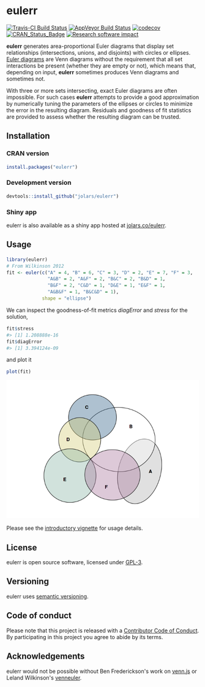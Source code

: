 
<!-- README.md is generated from README.Rmd. Please edit that file -->
eulerr
======

[![Travis-CI Build Status](https://travis-ci.org/jolars/eulerr.svg?branch=master)](https://travis-ci.org/jolars/eulerr) [![AppVeyor Build Status](https://ci.appveyor.com/api/projects/status/github/jolars/eulerr?branch=master&svg=true)](https://ci.appveyor.com/project/jolars/eulerr) [![codecov](https://codecov.io/gh/jolars/eulerr/branch/master/graph/badge.svg)](https://codecov.io/gh/jolars/eulerr) [![CRAN\_Status\_Badge](http://www.r-pkg.org/badges/version/eulerr)](https://cran.r-project.org/package=eulerr) [![Research software impact](http://depsy.org/api/package/cran/eulerr/badge.svg)](http://depsy.org/package/r/eulerr)

**eulerr** generates area-proportional Euler diagrams that display set relationships (intersections, unions, and disjoints) with circles or ellipses. [Euler diagrams](https://en.wikipedia.org/wiki/Euler_diagram) are Venn diagrams without the requirement that all set interactions be present (whether they are empty or not), which means that, depending on input, **eulerr** sometimes produces Venn diagrams and sometimes not.

With three or more sets intersecting, exact Euler diagrams are often impossible. For such cases **eulerr** attempts to provide a good approximation by numerically tuning the parameters of the ellipses or circles to minimize the error in the resulting diagram. Residuals and goodness of fit statistics are provided to assess whether the resulting diagram can be trusted.

Installation
------------

### CRAN version

``` r
install.packages("eulerr")
```

### Development version

``` r
devtools::install_github("jolars/eulerr")
```

### Shiny app

eulerr is also available as a shiny app hosted at [jolars.co/eulerr](http://jolars.co/eulerr/).

Usage
-----

``` r
library(eulerr)
# From Wilkinson 2012
fit <- euler(c("A" = 4, "B" = 6, "C" = 3, "D" = 2, "E" = 7, "F" = 3,
               "A&B" = 2, "A&F" = 2, "B&C" = 2, "B&D" = 1,
               "B&F" = 2, "C&D" = 1, "D&E" = 1, "E&F" = 1,
               "A&B&F" = 1, "B&C&D" = 1),
             shape = "ellipse")
```

We can inspect the goodness-of-fit metrics *diagError* and *stress* for the solution,

``` r
fit$stress
#> [1] 1.208888e-16
fit$diagError
#> [1] 3.394124e-09
```

and plot it

``` r
plot(fit)
```

![](tools/README-plot_method-1.png)

Please see the [introductory vignette](https://CRAN.R-project.org/package=eulerr/vignettes/introduction.pdf) for usage details.

License
-------

eulerr is open source software, licensed under [GPL-3](LICENSE).

Versioning
----------

eulerr uses [semantic versioning](http://semver.org).

Code of conduct
---------------

Please note that this project is released with a [Contributor Code of Conduct](CONDUCT.md). By participating in this project you agree to abide by its terms.

Acknowledgements
----------------

eulerr would not be possible without Ben Frederickson's work on [venn.js](http://www.benfrederickson.com) or Leland Wilkinson's [venneuler](https://cran.r-project.org/package=venneuler).
